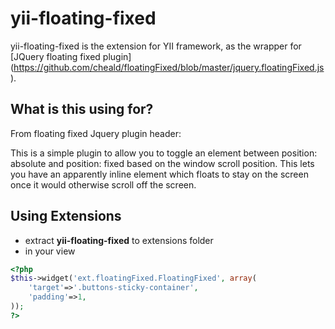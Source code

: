 yii-floating-fixed
==================

yii-floating-fixed is the extension for YII framework, as the wrapper for [JQuery floating fixed plugin] (https://github.com/cheald/floatingFixed/blob/master/jquery.floatingFixed.js).

What is this using for?
---------------------

From floating fixed Jquery plugin header: 

This is a simple plugin to allow you to toggle an element between
position: absolute and position: fixed based on the window scroll
position. This lets you have an apparently inline element which floats
to stay on the screen once it would otherwise scroll off the screen.

Using Extensions
---------------------

* extract **yii-floating-fixed** to extensions folder
* in your view
```php
<?php
$this->widget('ext.floatingFixed.FloatingFixed', array(
    'target'=>'.buttons-sticky-container',
    'padding'=>1,
));
?>
```
